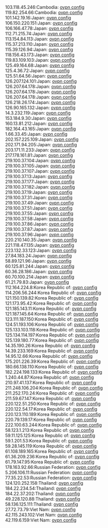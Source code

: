 103.118.45.246:Cambodia: [ovpn config](vpn/103_118_45_246.ovpn)  
119.82.254.66:Cambodia: [ovpn config](vpn/119_82_254_66.ovpn)  
101.142.19.16:Japan: [ovpn config](vpn/101_142_19_16.ovpn)  
106.150.220.151:Japan: [ovpn config](vpn/106_150_220_151.ovpn)  
106.166.47.78:Japan: [ovpn config](vpn/106_166_47_78.ovpn)  
112.71.215.74:Japan: [ovpn config](vpn/112_71_215_74.ovpn)  
113.154.84.113:Japan: [ovpn config](vpn/113_154_84_113.ovpn)  
115.37.213.110:Japan: [ovpn config](vpn/115_37_213_110.ovpn)  
115.39.126.94:Japan: [ovpn config](vpn/115_39_126_94.ovpn)  
118.156.43.173:Japan: [ovpn config](vpn/118_156_43_173.ovpn)  
119.83.109.103:Japan: [ovpn config](vpn/119_83_109_103.ovpn)  
125.49.164.68:Japan: [ovpn config](vpn/125_49_164_68.ovpn)  
125.4.36.72:Japan: [ovpn config](vpn/125_4_36_72.ovpn)  
125.51.64.56:Japan: [ovpn config](vpn/125_51_64_56.ovpn)  
126.207.124.101:Japan: [ovpn config](vpn/126_207_124_101.ovpn)  
126.207.64.178:Japan: [ovpn config](vpn/126_207_64_178.ovpn)  
126.207.64.178:Japan: [ovpn config](vpn/126_207_64_178.ovpn)  
126.207.64.178:Japan: [ovpn config](vpn/126_207_64_178.ovpn)  
126.218.26.174:Japan: [ovpn config](vpn/126_218_26_174.ovpn)  
126.90.165.132:Japan: [ovpn config](vpn/126_90_165_132.ovpn)  
14.3.232.119:Japan: [ovpn config](vpn/14_3_232_119.ovpn)  
153.184.9.30:Japan: [ovpn config](vpn/153_184_9_30.ovpn)  
160.13.81.212:Japan: [ovpn config](vpn/160_13_81_212.ovpn)  
182.164.43.165:Japan: [ovpn config](vpn/182_164_43_165.ovpn)  
1.66.33.45:Japan: [ovpn config](vpn/1_66_33_45.ovpn)  
202.157.225.109:Japan: [ovpn config](vpn/202_157_225_109.ovpn)  
202.171.94.205:Japan: [ovpn config](vpn/202_171_94_205.ovpn)  
203.171.11.233:Japan: [ovpn config](vpn/203_171_11_233.ovpn)  
217.178.161.81:Japan: [ovpn config](vpn/217_178_161_81.ovpn)  
219.100.37.104:Japan: [ovpn config](vpn/219_100_37_104.ovpn)  
219.100.37.105:Japan: [ovpn config](vpn/219_100_37_105.ovpn)  
219.100.37.107:Japan: [ovpn config](vpn/219_100_37_107.ovpn)  
219.100.37.13:Japan: [ovpn config](vpn/219_100_37_13.ovpn)  
219.100.37.177:Japan: [ovpn config](vpn/219_100_37_177.ovpn)  
219.100.37.182:Japan: [ovpn config](vpn/219_100_37_182.ovpn)  
219.100.37.19:Japan: [ovpn config](vpn/219_100_37_19.ovpn)  
219.100.37.31:Japan: [ovpn config](vpn/219_100_37_31.ovpn)  
219.100.37.49:Japan: [ovpn config](vpn/219_100_37_49.ovpn)  
219.100.37.51:Japan: [ovpn config](vpn/219_100_37_51.ovpn)  
219.100.37.55:Japan: [ovpn config](vpn/219_100_37_55.ovpn)  
219.100.37.58:Japan: [ovpn config](vpn/219_100_37_58.ovpn)  
219.100.37.86:Japan: [ovpn config](vpn/219_100_37_86.ovpn)  
219.100.37.87:Japan: [ovpn config](vpn/219_100_37_87.ovpn)  
219.100.37.96:Japan: [ovpn config](vpn/219_100_37_96.ovpn)  
220.210.140.35:Japan: [ovpn config](vpn/220_210_140_35.ovpn)  
221.118.47.135:Japan: [ovpn config](vpn/221_118_47_135.ovpn)  
223.132.33.123:Japan: [ovpn config](vpn/223_132_33_123.ovpn)  
27.84.183.24:Japan: [ovpn config](vpn/27_84_183_24.ovpn)  
58.89.121.96:Japan: [ovpn config](vpn/58_89_121_96.ovpn)  
60.125.81.244:Japan: [ovpn config](vpn/60_125_81_244.ovpn)  
60.36.28.186:Japan: [ovpn config](vpn/60_36_28_186.ovpn)  
60.70.100.214:Japan: [ovpn config](vpn/60_70_100_214.ovpn)  
61.21.79.83:Japan: [ovpn config](vpn/61_21_79_83.ovpn)  
112.164.224.8:Korea Republic of: [ovpn config](vpn/112_164_224_8.ovpn)  
114.206.56.244:Korea Republic of: [ovpn config](vpn/114_206_56_244.ovpn)  
121.150.139.82:Korea Republic of: [ovpn config](vpn/121_150_139_82.ovpn)  
121.173.95.42:Korea Republic of: [ovpn config](vpn/121_173_95_42.ovpn)  
121.185.143.11:Korea Republic of: [ovpn config](vpn/121_185_143_11.ovpn)  
121.187.145.64:Korea Republic of: [ovpn config](vpn/121_187_145_64.ovpn)  
123.111.187.150:Korea Republic of: [ovpn config](vpn/123_111_187_150.ovpn)  
124.51.193.106:Korea Republic of: [ovpn config](vpn/124_51_193_106.ovpn)  
125.133.103.118:Korea Republic of: [ovpn config](vpn/125_133_103_118.ovpn)  
125.134.114.197:Korea Republic of: [ovpn config](vpn/125_134_114_197.ovpn)  
125.139.180.77:Korea Republic of: [ovpn config](vpn/125_139_180_77.ovpn)  
14.35.190.26:Korea Republic of: [ovpn config](vpn/14_35_190_26.ovpn)  
14.39.233.169:Korea Republic of: [ovpn config](vpn/14_39_233_169.ovpn)  
14.95.12.66:Korea Republic of: [ovpn config](vpn/14_95_12_66.ovpn)  
175.201.226.39:Korea Republic of: [ovpn config](vpn/175_201_226_39.ovpn)  
180.66.138.110:Korea Republic of: [ovpn config](vpn/180_66_138_110.ovpn)  
182.224.198.133:Korea Republic of: [ovpn config](vpn/182_224_198_133.ovpn)  
1.240.44.87:Korea Republic of: [ovpn config](vpn/1_240_44_87.ovpn)  
210.97.41.137:Korea Republic of: [ovpn config](vpn/210_97_41_137.ovpn)  
211.248.106.204:Korea Republic of: [ovpn config](vpn/211_248_106_204.ovpn)  
211.252.170.24:Korea Republic of: [ovpn config](vpn/211_252_170_24.ovpn)  
211.59.67.147:Korea Republic of: [ovpn config](vpn/211_59_67_147.ovpn)  
220.122.51.250:Korea Republic of: [ovpn config](vpn/220_122_51_250.ovpn)  
220.122.54.17:Korea Republic of: [ovpn config](vpn/220_122_54_17.ovpn)  
220.123.110.189:Korea Republic of: [ovpn config](vpn/220_123_110_189.ovpn)  
220.79.139.17:Korea Republic of: [ovpn config](vpn/220_79_139_17.ovpn)  
222.100.63.244:Korea Republic of: [ovpn config](vpn/222_100_63_244.ovpn)  
58.123.1.213:Korea Republic of: [ovpn config](vpn/58_123_1_213.ovpn)  
59.11.125.125:Korea Republic of: [ovpn config](vpn/59_11_125_125.ovpn)  
59.1.201.53:Korea Republic of: [ovpn config](vpn/59_1_201_53.ovpn)  
59.28.145.119:Korea Republic of: [ovpn config](vpn/59_28_145_119.ovpn)  
61.108.189.165:Korea Republic of: [ovpn config](vpn/61_108_189_165.ovpn)  
61.36.209.236:Korea Republic of: [ovpn config](vpn/61_36_209_236.ovpn)  
61.79.147.95:Korea Republic of: [ovpn config](vpn/61_79_147_95.ovpn)  
178.163.92.66:Russian Federation: [ovpn config](vpn/178_163_92_66.ovpn)  
5.206.106.11:Russian Federation: [ovpn config](vpn/5_206_106_11.ovpn)  
77.35.22.53:Russian Federation: [ovpn config](vpn/77_35_22_53.ovpn)  
124.120.252.158:Thailand: [ovpn config](vpn/124_120_252_158.ovpn)  
184.22.234.54:Thailand: [ovpn config](vpn/184_22_234_54.ovpn)  
184.22.37.202:Thailand: [ovpn config](vpn/184_22_37_202.ovpn)  
49.228.120.88:Thailand: [ovpn config](vpn/49_228_120_88.ovpn)  
58.136.125.111:Thailand: [ovpn config](vpn/58_136_125_111.ovpn)  
27.72.73.79:Viet Nam: [ovpn config](vpn/27_72_73_79.ovpn)  
42.115.243.102:Viet Nam: [ovpn config](vpn/42_115_243_102.ovpn)  
42.119.6.159:Viet Nam: [ovpn config](vpn/42_119_6_159.ovpn)  
